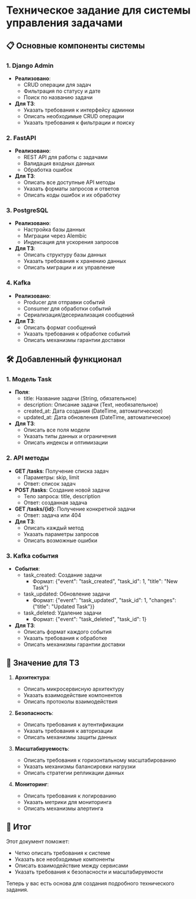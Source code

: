 # Техническое задание для системы управления задачами

## 📋 Основные компоненты системы

### 1. Django Admin
- **Реализовано**:
  - CRUD операции для задач
  - Фильтрация по статусу и дате
  - Поиск по названию задачи
- **Для ТЗ**:
  - Указать требования к интерфейсу админки
  - Описать необходимые CRUD операции
  - Указать требования к фильтрации и поиску

### 2. FastAPI
- **Реализовано**:
  - REST API для работы с задачами
  - Валидация входных данных
  - Обработка ошибок
- **Для ТЗ**:
  - Описать все доступные API методы
  - Указать форматы запросов и ответов
  - Описать коды ошибок и их обработку

### 3. PostgreSQL
- **Реализовано**:
  - Настройка базы данных
  - Миграции через Alembic
  - Индексация для ускорения запросов
- **Для ТЗ**:
  - Описать структуру базы данных
  - Указать требования к хранению данных
  - Описать миграции и их управление

### 4. Kafka
- **Реализовано**:
  - Producer для отправки событий
  - Consumer для обработки событий
  - Сериализация/десериализация сообщений
- **Для ТЗ**:
  - Описать формат сообщений
  - Указать требования к обработке событий
  - Описать механизмы гарантии доставки

## 🛠️ Добавленный функционал

### 1. Модель Task
- **Поля**:
  - title: Название задачи (String, обязательное)
  - description: Описание задачи (Text, необязательное)
  - created_at: Дата создания (DateTime, автоматическое)
  - updated_at: Дата обновления (DateTime, автоматическое)
- **Для ТЗ**:
  - Описать все поля модели
  - Указать типы данных и ограничения
  - Описать индексы и оптимизации

### 2. API методы
- **GET /tasks**: Получение списка задач
  - Параметры: skip, limit
  - Ответ: список задач
- **POST /tasks**: Создание новой задачи
  - Тело запроса: title, description
  - Ответ: созданная задача
- **GET /tasks/{id}**: Получение конкретной задачи
  - Ответ: задача или 404
- **Для ТЗ**:
  - Описать каждый метод
  - Указать параметры запросов
  - Описать возможные ошибки

### 3. Kafka события
- **События**:
  - task_created: Создание задачи
    - Формат: {"event": "task_created", "task_id": 1, "title": "New Task"}
  - task_updated: Обновление задачи
    - Формат: {"event": "task_updated", "task_id": 1, "changes": {"title": "Updated Task"}}
  - task_deleted: Удаление задачи
    - Формат: {"event": "task_deleted", "task_id": 1}
- **Для ТЗ**:
  - Описать формат каждого события
  - Указать требования к обработке
  - Описать механизмы гарантии доставки

## 🧠 Значение для ТЗ

1. **Архитектура**:
   - Описать микросервисную архитектуру
   - Указать взаимодействие компонентов
   - Описать протоколы взаимодействия

2. **Безопасность**:
   - Описать требования к аутентификации
   - Указать требования к авторизации
   - Описать механизмы защиты данных

3. **Масштабируемость**:
   - Описать требования к горизонтальному масштабированию
   - Указать механизмы балансировки нагрузки
   - Описать стратегии репликации данных

4. **Мониторинг**:
   - Описать требования к логированию
   - Указать метрики для мониторинга
   - Описать механизмы алертинга

## 🎯 Итог

Этот документ поможет:
- Четко описать требования к системе
- Указать все необходимые компоненты
- Описать взаимодействие между сервисами
- Указать требования к безопасности и масштабируемости

Теперь у вас есть основа для создания подробного технического задания.

